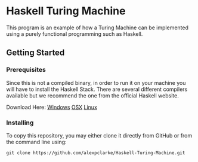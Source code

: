 # Haskell Turing Machine

This program is an example of how a Turing Machine can be implemented using a purely functional programming such as Haskell.

## Getting Started

### Prerequisites

Since this is not a compiled binary, in order to run it on your machine you will have to install the Haskell Stack. There are several different compilers available but we recommend the one from the official Haskell website.

Download Here:
[Windows](http://docs.haskellstack.org/en/stable/install_and_upgrade/#windows)
[OSX](http://docs.haskellstack.org/en/stable/install_and_upgrade/#os-x)
[Linux](http://docs.haskellstack.org/en/stable/install_and_upgrade/#ubuntu)

### Installing

To copy this repository, you may either clone it directly from GitHub or from the command line using:

```
git clone https://github.com/alexpclarke/Haskell-Turing-Machine.git
```
